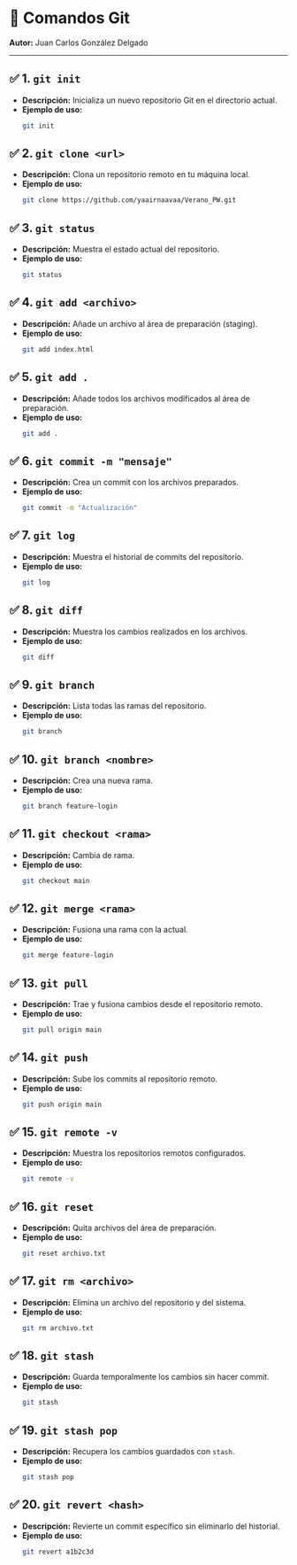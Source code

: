 # 📘 Comandos Git  
**Autor:** Juan Carlos González Delgado

---

## ✅ 1. `git init`
- **Descripción:** Inicializa un nuevo repositorio Git en el directorio actual.
- **Ejemplo de uso:**  
  ```bash
  git init
  ```

## ✅ 2. `git clone <url>`
- **Descripción:** Clona un repositorio remoto en tu máquina local.
- **Ejemplo de uso:**  
  ```bash
  git clone https://github.com/yaairnaavaa/Verano_PW.git
  ```

## ✅ 3. `git status`
- **Descripción:** Muestra el estado actual del repositorio.
- **Ejemplo de uso:**  
  ```bash
  git status
  ```

## ✅ 4. `git add <archivo>`
- **Descripción:** Añade un archivo al área de preparación (staging).
- **Ejemplo de uso:**  
  ```bash
  git add index.html
  ```

## ✅ 5. `git add .`
- **Descripción:** Añade todos los archivos modificados al área de preparación.
- **Ejemplo de uso:**  
  ```bash
  git add .
  ```

## ✅ 6. `git commit -m "mensaje"`
- **Descripción:** Crea un commit con los archivos preparados.
- **Ejemplo de uso:**  
  ```bash
  git commit -m "Actualización"
  ```

## ✅ 7. `git log`
- **Descripción:** Muestra el historial de commits del repositorio.
- **Ejemplo de uso:**  
  ```bash
  git log
  ```

## ✅ 8. `git diff`
- **Descripción:** Muestra los cambios realizados en los archivos.
- **Ejemplo de uso:**  
  ```bash
  git diff
  ```

## ✅ 9. `git branch`
- **Descripción:** Lista todas las ramas del repositorio.
- **Ejemplo de uso:**  
  ```bash
  git branch
  ```

## ✅ 10. `git branch <nombre>`
- **Descripción:** Crea una nueva rama.
- **Ejemplo de uso:**  
  ```bash
  git branch feature-login
  ```

## ✅ 11. `git checkout <rama>`
- **Descripción:** Cambia de rama.
- **Ejemplo de uso:**  
  ```bash
  git checkout main
  ```

## ✅ 12. `git merge <rama>`
- **Descripción:** Fusiona una rama con la actual.
- **Ejemplo de uso:**  
  ```bash
  git merge feature-login
  ```

## ✅ 13. `git pull`
- **Descripción:** Trae y fusiona cambios desde el repositorio remoto.
- **Ejemplo de uso:**  
  ```bash
  git pull origin main
  ```

## ✅ 14. `git push`
- **Descripción:** Sube los commits al repositorio remoto.
- **Ejemplo de uso:**  
  ```bash
  git push origin main
  ```

## ✅ 15. `git remote -v`
- **Descripción:** Muestra los repositorios remotos configurados.
- **Ejemplo de uso:**  
  ```bash
  git remote -v
  ```

## ✅ 16. `git reset`
- **Descripción:** Quita archivos del área de preparación.
- **Ejemplo de uso:**  
  ```bash
  git reset archivo.txt
  ```

## ✅ 17. `git rm <archivo>`
- **Descripción:** Elimina un archivo del repositorio y del sistema.
- **Ejemplo de uso:**  
  ```bash
  git rm archivo.txt
  ```

## ✅ 18. `git stash`
- **Descripción:** Guarda temporalmente los cambios sin hacer commit.
- **Ejemplo de uso:**  
  ```bash
  git stash
  ```

## ✅ 19. `git stash pop`
- **Descripción:** Recupera los cambios guardados con `stash`.
- **Ejemplo de uso:**  
  ```bash
  git stash pop
  ```

## ✅ 20. `git revert <hash>`
- **Descripción:** Revierte un commit específico sin eliminarlo del historial.
- **Ejemplo de uso:**  
  ```bash
  git revert a1b2c3d
  ```

